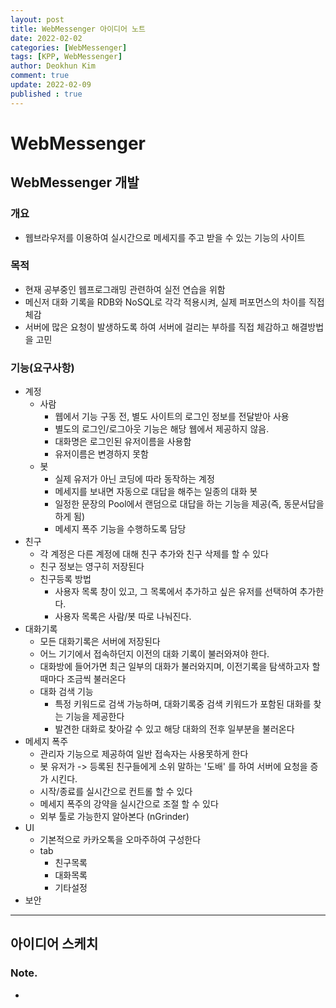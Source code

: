```yaml
---
layout: post
title: WebMessenger 아이디어 노트
date: 2022-02-02
categories: [WebMessenger]
tags: [KPP, WebMessenger]
author: Deokhun Kim
comment: true
update: 2022-02-09
published : true
---
```


# WebMessenger
## WebMessenger 개발
### 개요
* 웹브라우저를 이용하여 실시간으로 메세지를 주고 받을 수 있는 기능의 사이트

### 목적
* 현재 공부중인 웹프로그래밍 관련하여 실전 연습을 위함
* 메신저 대화 기록을 RDB와 NoSQL로 각각 적용시켜, 실제 퍼포먼스의 차이를 직접 체감
* 서버에 많은 요청이 발생하도록 하여 서버에 걸리는 부하를 직접 체감하고 해결방법을 고민

### 기능(요구사항)
* 계정
  * 사람
    * 웹에서 기능 구동 전, 별도 사이트의 로그인 정보를 전달받아 사용 
    * 별도의 로그인/로그아웃 기능은 해당 웹에서 제공하지 않음.
    * 대화명은 로그인된 유저이름을 사용함
    * 유저이름은 변경하지 못함
  * 봇
    * 실제 유저가 아닌 코딩에 따라 동작하는 계정
    * 메세지를 보내면 자동으로 대답을 해주는 일종의 대화 봇
    * 일정한 문장의 Pool에서 랜덤으로 대답을 하는 기능을 제공(즉, 동문서답을 하게 됨)
    * 메세지 폭주 기능을 수행하도록 담당
* 친구
  * 각 계정은 다른 계정에 대해 친구 추가와 친구 삭제를 할 수 있다
  * 친구 정보는 영구히 저장된다
  * 친구등록 방법
    * 사용자 목록 창이 있고, 그 목록에서 추가하고 싶은 유저를 선택하여 추가한다.
    * 사용자 목록은 사람/봇 따로 나눠진다.
* 대화기록
  * 모든 대화기록은 서버에 저장된다
  * 어느 기기에서 접속하던지 이전의 대화 기록이 불러와져야 한다.
  * 대화방에 들어가면 최근 일부의 대화가 불러와지며, 이전기록을 탐색하고자 할때마다 조금씩 불러온다
  * 대화 검색 기능
    * 특정 키워드로 검색 가능하며, 대화기록중 검색 키워드가 포함된 대화를 찾는 기능을 제공한다
    * 발견한 대화로 찾아갈 수 있고 해당 대화의 전후 일부분을 불러온다
* 메세지 폭주
  * 관리자 기능으로 제공하여 일반 접속자는 사용못하게 한다
  * 봇 유저가 -> 등록된 친구들에게 소위 말하는 '도배' 를 하여 서버에 요청을 증가 시킨다.
  * 시작/종료를 실시간으로 컨트롤 할 수 있다
  * 메세지 폭주의 강약을 실시간으로 조절 할 수 있다
  * 외부 툴로 가능한지 알아본다 (nGrinder)
* UI
  * 기본적으로 카카오톡을 오마주하여 구성한다
  * tab
    * 친구목록
    * 대화목록
    * 기타설정
* 보안

----

## 아이디어 스케치
### Note.
* 